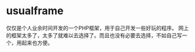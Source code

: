 usualframe
==========
仅仅是个人业余时间开发的一个PHP框架，用于自己开发一些好玩的程序。
网上的框架太多了，太多了就难以去选择了。而且也没有必要去选择，不如自己写一个，用起来也方便。